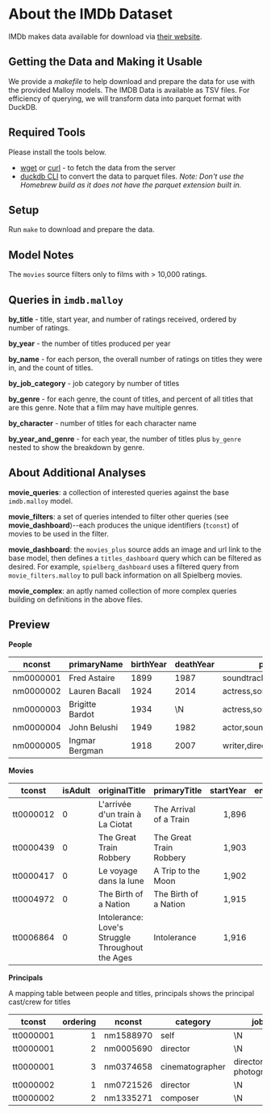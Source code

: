 # About the IMDb Dataset

IMDb makes data available for download via [their website](https://www.imdb.com/interfaces/).

## Getting the Data and Making it Usable

We provide a *makefile* to help download and prepare the data for use with the provided Malloy models. The IMDB Data is available as TSV files.  For efficiency of querying, we will transform data into parquet format with DuckDB.

## Required Tools
Please install the tools below.

  * [wget](https://www.gnu.org/software/wget/) or [curl](https://curl.se/download.html) - to fetch the data from the server
  * [duckdb CLI](https://duckdb.org/docs/installation/index) to convert the data to parquet files.  _Note: Don't use the Homebrew build as it does not have the parquet extension built in._

## Setup
  Run `make` to download and prepare the data.


## Model Notes
The `movies` source filters only to films with > 10,000 ratings.

## Queries in `imdb.malloy`

**by_title** - title, start year, and number of ratings received, ordered by number of ratings.

**by_year** - the number of titles produced per year

**by_name** - for each person, the overall number of ratings on titles they were in, and the count of titles.

**by_job_category** - job category by number of titles

**by_genre** - for each genre, the count of titles, and percent of all titles that are this genre. Note that a film may have multiple genres.

**by_character** - number of titles for each character name

**by_year_and_genre** - for each year, the number of titles plus `by_genre` nested to show the breakdown by genre.

## About Additional Analyses

**movie_queries**: a collection of interested queries against the base `imdb.malloy` model.

**movie_filters**: a set of queries intended to filter other queries (see **movie_dashboard**)--each produces the unique identifiers (`tconst`) of movies to be used in the filter.

**movie_dashboard**: the `movies_plus` source adds an image and url link to the base model, then defines a `titles_dashboard` query which can be filtered as desired. For example, `spielberg_dashboard` uses a filtered query from `movie_filters.malloy` to pull back information on all Spielberg movies.

**movie_complex**: an aptly named collection of more complex queries building on definitions in the above files.


## Preview


**People**


| nconst    | primaryName     | birthYear | deathYear | primaryProfession                   | knownForTitles                          |
|-----------|-----------------|-----------|-----------|-------------------------------------|-----------------------------------------|
| nm0000001 | Fred Astaire    | 1899      | 1987      | soundtrack,actor,miscellaneous      | tt0031983,tt0053137,tt0072308,tt0050419 |
| nm0000002 | Lauren Bacall   | 1924      | 2014      | actress,soundtrack                  | tt0117057,tt0038355,tt0037382,tt0071877 |
| nm0000003 | Brigitte Bardot | 1934      | \N        | actress,soundtrack,music_department | tt0049189,tt0056404,tt0057345,tt0054452 |
| nm0000004 | John Belushi    | 1949      | 1982      | actor,soundtrack,writer             | tt0077975,tt0078723,tt0080455,tt0072562 |
| nm0000005 | Ingmar Bergman  | 1918      | 2007      | writer,director,actor               | tt0050976,tt0060827,tt0050986,tt0083922 |

**Movies**

| tconst    | isAdult | originalTitle                                    | primaryTitle            | startYear | endYear | runtimeMinutes |
|-----------|---------|--------------------------------------------------|-------------------------|----------:|--------:|---------------:|
| tt0000012 | 0       | L'arrivée d'un train à La Ciotat                 | The Arrival of a Train  |     1,896 |       ∅ |              1 |
| tt0000439 | 0       | The Great Train Robbery                          | The Great Train Robbery |     1,903 |       ∅ |             11 |
| tt0000417 | 0       | Le voyage dans la lune                           | A Trip to the Moon      |     1,902 |       ∅ |             13 |
| tt0004972 | 0       | The Birth of a Nation                            | The Birth of a Nation   |     1,915 |       ∅ |            195 |
| tt0006864 | 0       | Intolerance: Love's Struggle Throughout the Ages | Intolerance             |     1,916 |       ∅ |            163 |


**Principals**

A mapping table between people and titles, principals shows the principal cast/crew for titles

| tconst    | ordering | nconst    | category        | job                     |   |
|-----------|---------:|-----------|-----------------|-------------------------|:-:|
| tt0000001 |        1 | nm1588970 | self            | \N                      |   |
| tt0000001 |        2 | nm0005690 | director        | \N                      |   |
| tt0000001 |        3 | nm0374658 | cinematographer | director of photography |   |
| tt0000002 |        1 | nm0721526 | director        | \N                      |   |
| tt0000002 |        2 | nm1335271 | composer        | \N                      |   |
